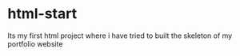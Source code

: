 # html-start
Its my first html project where i have tried to built the skeleton of my portfolio website
